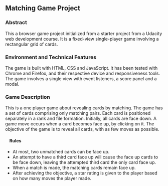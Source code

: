 ## Matching Game Project

### Abstract
This a browser game project initialized from a starter project from a Udacity web development course. It is a fixed-view single-player game involving a rectangular grid of cards. 

### Environment and Technical Features
The game is built with HTML, CSS and JavaScript. It has been tested with Chrome and Firefox, and their respective device and responsiveness tools. The game involves a single view with event listeners, a score panel and a modal.

### Game Description
This is a one player game about revealing cards by matching. The game has a set of cards comprising only matching pairs. Each card is positioned separately in a rank and file formation. Initially, all cards are face down. A game move occurs when a card becomes face up, by clicking on it. The objective of the game is to reveal all cards, with as few moves as possible. 

#### &nbsp;&nbsp;&nbsp; Rules
- At most, two unmatched cards can be face up.
- An attempt to have a third card face up will cause the face up cards to be face down, leaving the attempted third card the only card face up.
- When a match is made, the matching cards remain face up.
- After achieving the objective, a star rating is given to the player based on how many moves the player made.
